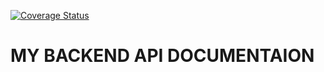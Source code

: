 [![Coverage Status](https://coveralls.io/repos/github/Hakizimana-Clement/mybrand-be/badge.svg?branch=develop)](https://coveralls.io/github/Hakizimana-Clement/mybrand-be?branch=develop)

# MY BACKEND API DOCUMENTAION
